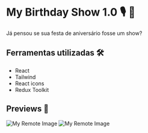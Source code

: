 # My Birthday Show 1.0 :studio_microphone: :star_struck:

Já pensou se sua festa de aniversário fosse um show?


## Ferramentas utilizadas :hammer_and_wrench:

- React
- Tailwind
- React icons
- Redux Toolkit

## Previews :eyes:	
![My Remote Image](https://user-images.githubusercontent.com/69373145/217554744-6204ddfa-467d-4d06-81f8-f83b2291b66b.png)
![My Remote Image](https://user-images.githubusercontent.com/69373145/217555035-3a1e89c9-24c1-42e9-a593-352135f9893d.png)
